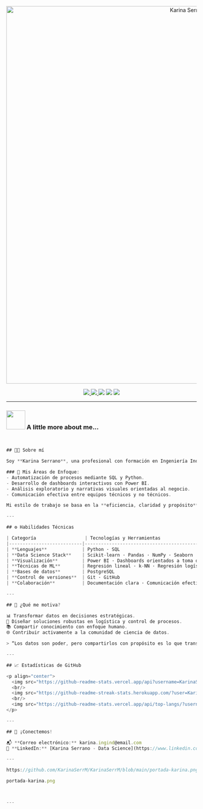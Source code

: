 <!-- 🎯 PORTADA PERSONALIZADA - Karina Serrano -->

<p align="center">
  <img src="https://github.com/KarinaSerrM/KarinaSerrM/blob/main/portada-karina.png" alt="Karina Serrano Banner" width="1000"/>
</p>

<p align="center">
  <a href="https://github.com/KarinaSerrM">
    <img src="https://img.shields.io/github/followers/KarinaSerrM?label=GitHub&style=social" />
  </a>
  <a href="https://www.linkedin.com/in/karina-serrano-data-science">
    <img src="https://img.shields.io/badge/LinkedIn-Karina%20Serrano-0077B5?style=flat-square&logo=linkedin" />
  </a>
  <img src="https://img.shields.io/badge/Data%20Science-Con%20propósito%20y%20pasión-f49ac2?style=flat-square" />
  <img src="https://img.shields.io/badge/SQL-Precisión%20y%20Control-00bfff?style=flat-square&logo=sqlite" />
  <img src="https://img.shields.io/badge/Power%20BI-Visualización%20Estratégica-ffbf00?style=flat-square&logo=powerbi" />
</p>

---

### <img src="https://media.giphy.com/media/VgCDAzcKvsR6OM0uWg/giphy.gif" width="50"> A little more about me...  

```javascript


## 👩‍💻 Sobre mí

Soy **Karina Serrano**, una profesional con formación en Ingeniería Industrial y especialización en Ciencia de Datos, con fuerte enfoque en **logística, análisis estratégico y visualización de datos**. Mi pasión es conectar los datos con decisiones reales que generen impacto.

### 🎯 Mis Áreas de Enfoque:
- Automatización de procesos mediante SQL y Python.
- Desarrollo de dashboards interactivos con Power BI.
- Análisis exploratorio y narrativas visuales orientadas al negocio.
- Comunicación efectiva entre equipos técnicos y no técnicos.

Mi estilo de trabajo se basa en la **eficiencia, claridad y propósito**. Documentar, compartir y optimizar cada proyecto es parte de mi metodología.

---

## ⚙️ Habilidades Técnicas

| Categoría                  | Tecnologías y Herramientas                                                                 |
|---------------------------|---------------------------------------------------------------------------------------------|
| **Lenguajes**             | Python · SQL                                                                               |
| **Data Science Stack**    | Scikit-learn · Pandas · NumPy · Seaborn · Matplotlib                                      |
| **Visualización**         | Power BI · Dashboards orientados a toma de decisiones                                      |
| **Técnicas de ML**        | Regresión lineal · k-NN · Regresión logística · K-means · Análisis de sentimientos         |
| **Bases de datos**        | PostgreSQL                                                                                 |
| **Control de versiones**  | Git · GitHub                                                                               |
| **Colaboración**          | Documentación clara · Comunicación efectiva · Pensamiento analítico                       |

---

## 🌱 ¿Qué me motiva?

📊 Transformar datos en decisiones estratégicas.  
🔗 Diseñar soluciones robustas en logística y control de procesos.  
📚 Compartir conocimiento con enfoque humano.  
🌐 Contribuir activamente a la comunidad de ciencia de datos.

> “Los datos son poder, pero compartirlos con propósito es lo que transforma.”

---

## 📈 Estadísticas de GitHub

<p align="center">
  <img src="https://github-readme-stats.vercel.app/api?username=KarinaSerrM&theme=dark&show_icons=true&count_private=true&hide_border=false&title_color=f49ac2&icon_color=00bfff&text_color=ecf0f1&bg_color=2c3e50" />
  <br/>
  <img src="https://github-readme-streak-stats.herokuapp.com/?user=KarinaSerrM&theme=dark&hide_border=false&stroke=f49ac2&background=2c3e50&currstreak_color=00bfff&ring=00bfff&side_main=ecf0f1&side_border=ecf0f1&dates=ecf0f1" />
  <br/>
  <img src="https://github-readme-stats.vercel.app/api/top-langs/?username=KarinaSerrM&theme=dark&layout=compact&title_color=f49ac2&icon_color=00bfff&text_color=ecf0f1&bg_color=2c3e50" />
</p>

---

## 🤝 ¡Conectemos!

📬 **Correo electrónico:** karina.ingind@email.com  
🔗 **LinkedIn:** [Karina Serrano - Data Science](https://www.linkedin.com/in/karina-serrano-data-science)

---

https://github.com/KarinaSerrM/KarinaSerrM/blob/main/portada-karina.png

portada-karina.png



---

